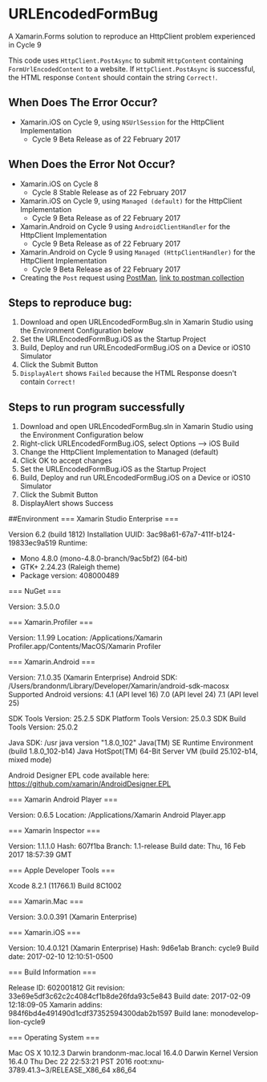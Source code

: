 # URLEncodedFormBug
A Xamarin.Forms solution to reproduce an HttpClient problem experienced in Cycle 9

This code uses `HttpClient.PostAsync` to submit `HttpContent` containing `FormUrlEncodedContent` to a website. If `HttpClient.PostAsync` is successful, the HTML response `Content` should contain the string `Correct!`.

## When Does The Error Occur?
 - Xamarin.iOS on Cycle 9, using `NSUrlSession` for the HttpClient Implementation
   - Cycle 9 Beta Release as of 22 February 2017
 
## When Does the Error **Not** Occur?
 - Xamarin.iOS on Cycle 8
   - Cycle 8 Stable Release as of 22 February 2017
 - Xamarin.iOS on Cycle 9, using `Managed (default)` for the HttpClient Implementation
    - Cycle 9 Beta Release as of 22 February 2017
 - Xamarin.Android on Cycle 9 using `AndroidClientHandler` for the HttpClient Implementation
    - Cycle 9 Beta Release as of 22 February 2017
 - Xamarin.Android on Cycle 9 using `Managed (HttpClientHandler)` for the HttpClient Implementation
    - Cycle 9 Beta Release as of 22 February 2017
 - Creating the `Post` request using [PostMan](https://www.getpostman.com), [link to postman collection](https://github.com/brminnick/URLEncodedFormBug/blob/master/MondayPunday.postman_collection)
 

## Steps to reproduce bug:
 1. Download and open URLEncodedFormBug.sln in Xamarin Studio using the Environment Configuration below
 2. Set the URLEncodedFormBug.iOS as the Startup Project
 3. Build, Deploy and run URLEncodedFormBug.iOS on a Device or iOS10 Simulator
 4. Click the Submit Button
 5. `DisplayAlert` shows `Failed` because the HTML Response doesn't contain `Correct!`
 
## Steps to run program successfully

 1. Download and open URLEncodedFormBug.sln in Xamarin Studio using the Environment Configuration below
 2. Right-click URLEncodedFormBug.iOS, select Options --> iOS Build
 3. Change the HttpClient Implementation to Managed (default)
 4. Click OK to accept changes
 5. Set the URLEncodedFormBug.iOS as the Startup Project
 6. Build, Deploy and run URLEncodedFormBug.iOS on a Device or iOS10 Simulator
 7. Click the Submit Button 
 8. DisplayAlert shows Success
 

##Environment
=== Xamarin Studio Enterprise ===

Version 6.2 (build 1812)
Installation UUID: 3ac98a61-67a7-411f-b124-19833ec9a519
Runtime:
 - Mono 4.8.0 (mono-4.8.0-branch/9ac5bf2) (64-bit)
 - GTK+ 2.24.23 (Raleigh theme)
 - Package version: 408000489

=== NuGet ===

Version: 3.5.0.0

=== Xamarin.Profiler ===

Version: 1.1.99
Location: /Applications/Xamarin Profiler.app/Contents/MacOS/Xamarin Profiler

=== Xamarin.Android ===

Version: 7.1.0.35 (Xamarin Enterprise)
Android SDK: /Users/brandonm/Library/Developer/Xamarin/android-sdk-macosx
	Supported Android versions:
		4.1 (API level 16)
		7.0 (API level 24)
		7.1 (API level 25)

SDK Tools Version: 25.2.5
SDK Platform Tools Version: 25.0.3
SDK Build Tools Version: 25.0.2

Java SDK: /usr
java version "1.8.0_102"
Java(TM) SE Runtime Environment (build 1.8.0_102-b14)
Java HotSpot(TM) 64-Bit Server VM (build 25.102-b14, mixed mode)

Android Designer EPL code available here:
https://github.com/xamarin/AndroidDesigner.EPL

=== Xamarin Android Player ===

Version: 0.6.5
Location: /Applications/Xamarin Android Player.app

=== Xamarin Inspector ===

Version: 1.1.1.0
Hash: 607f1ba
Branch: 1.1-release
Build date: Thu, 16 Feb 2017 18:57:39 GMT

=== Apple Developer Tools ===

Xcode 8.2.1 (11766.1)
Build 8C1002

=== Xamarin.Mac ===

Version: 3.0.0.391 (Xamarin Enterprise)

=== Xamarin.iOS ===

Version: 10.4.0.121 (Xamarin Enterprise)
Hash: 9d6e1ab
Branch: cycle9
Build date: 2017-02-10 12:10:51-0500

=== Build Information ===

Release ID: 602001812
Git revision: 33e69e5df3c62c2c4084cf1b8de26fda93c5e843
Build date: 2017-02-09 12:18:09-05
Xamarin addins: 984f6bd4e491490d1cdf37352594300dab2b1597
Build lane: monodevelop-lion-cycle9

=== Operating System ===

Mac OS X 10.12.3
Darwin brandonm-mac.local 16.4.0 Darwin Kernel Version 16.4.0
    Thu Dec 22 22:53:21 PST 2016
    root:xnu-3789.41.3~3/RELEASE_X86_64 x86_64

